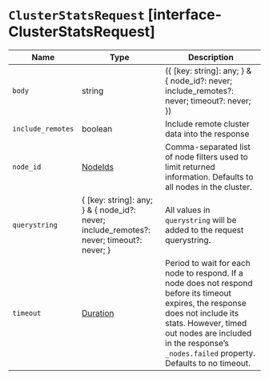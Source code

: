 # `ClusterStatsRequest` [interface-ClusterStatsRequest]

| Name | Type | Description |
| - | - | - |
| `body` | string | ({ [key: string]: any; } & { node_id?: never; include_remotes?: never; timeout?: never; }) | All values in `body` will be added to the request body. |
| `include_remotes` | boolean | Include remote cluster data into the response |
| `node_id` | [NodeIds](./NodeIds.md) | Comma-separated list of node filters used to limit returned information. Defaults to all nodes in the cluster. |
| `querystring` | { [key: string]: any; } & { node_id?: never; include_remotes?: never; timeout?: never; } | All values in `querystring` will be added to the request querystring. |
| `timeout` | [Duration](./Duration.md) | Period to wait for each node to respond. If a node does not respond before its timeout expires, the response does not include its stats. However, timed out nodes are included in the response’s `_nodes.failed` property. Defaults to no timeout. |
